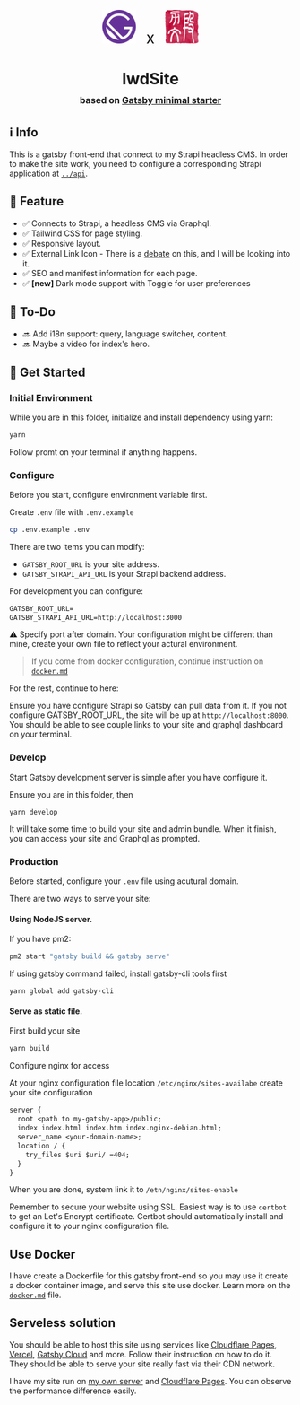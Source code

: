 <p align="center">
  <img alt="Gatsby" src="src/images/icon.png" width="60" />
  <span style="font-size:2em; align:center; padding:.5em;">x</span>
  <img alt="Liwen Duan's Logo" src="src/images/lwd-stamp.png" width="60" />
</p>
<h1 align="center">
  lwdSite <span style="font-size:medium; font-weight:light;"></br>based on <a href="https://www.gatsbyjs.com/?utm_source=starter&utm_medium=readme&utm_campaign=minimal-starter">Gatsby minimal starter</a></span>
</h1>

## ℹ️ Info

   This is a gatsby front-end that connect to my Strapi headless CMS. In order to make the site work, you need to configure a corresponding Strapi application at [```../api```](/api).

## 📜 Feature

-  ✅ Connects to Strapi, a headless CMS via Graphql. 
-  ✅ Tailwind CSS for page styling.
-  ✅ Responsive layout.
-  ✅ External Link Icon - There is a [debate](https://designnotes.blog.gov.uk/2016/11/28/removing-the-external-link-icon-from-gov-uk/) on this, and I will be looking into it.
-  ✅ SEO and manifest information for each page.
-  ✅ **[new]** Dark mode support with Toggle for user preferences 

## 📝 To-Do

-  🔜 Add i18n support: query, language switcher, content.
-  🔜 Maybe a video for index's hero.

## 🚀 Get Started

  ### Initial Environment
  
  While you are in this folder, initialize and install dependency using yarn:
  
  ```bash
  yarn
  ```
  
  Follow promt on your terminal if anything happens.
  
  ### Configure
  
  Before you start, configure environment variable first. 
  
  Create ```.env``` file with ```.env.example```
  ```bash
  cp .env.example .env
  ```
 
 There are two items you can modify:
 - ```GATSBY_ROOT_URL``` is your site address.
 - ```GATSBY_STRAPI_API_URL``` is your Strapi backend address.

For development you can configure:
```shell
GATSBY_ROOT_URL=
GATSBY_STRAPI_API_URL=http://localhost:3000
```
⚠️ Specify port after domain. Your configuration might be different than mine, create your own file to reflect your actural environment.

> If you come from docker configuration, continue instruction on [```docker.md```](docker.md#build-image)

For the rest, continue to here:

Ensure you have configure Strapi so Gatsby can pull data from it. If you not configure GATSBY_ROOT_URL, the site will be up at ```http://localhost:8000```. You should be able to see couple links to your site and graphql dashboard on your terminal.

  ### Develop
  Start Gatsby development server is simple after you have configure it.
  
  Ensure you are in this folder, then
  
  ```
  yarn develop
  ```
  
  It will take some time to build your site and admin bundle. When it finish, you can access your site and Graphql as prompted.
  
  ### Production
  Before started, configure your ```.env``` file using acutural domain.
  
  There are two ways to serve your site:
  #### Using NodeJS server.
  
  If you have pm2:
  
  ```bash
  pm2 start "gatsby build && gatsby serve"
  ```
  If using gatsby command failed, install gatsby-cli tools first
  ```
  yarn global add gatsby-cli
  ```
  
  #### Serve as static file.
  First build your site
  ```bash
  yarn build
  ```
  
  Configure nginx for access
  
  At your nginx configuration file location ```/etc/nginx/sites-availabe``` create your site configuration
  
  ```nginx
  server {
    root <path to my-gatsby-app>/public;
    index index.html index.htm index.nginx-debian.html;
    server_name <your-domain-name>;
    location / {
      try_files $uri $uri/ =404;
    }
  }
  ```
  When you are done, system link it to ```/etn/nginx/sites-enable```
  
  Remember to secure your website using SSL. Easiest way is to use ```certbot``` to get an Let's Encrypt certificate. Certbot should automatically install and configure it to your nginx configuration file.

## Use Docker
I have create a Dockerfile for this gatsby front-end so you may use it create a docker container image, and serve this site use docker. Learn more on the [```docker.md```](docker.md) file.

## Serveless solution
You should be able to host this site using services like [Cloudflare Pages](https://pages.cloudflare.com/), [Vercel](https://vercel.com/), [Gatsby Cloud](https://www.gatsbyjs.com/products/cloud/) and more. Follow their instruction on how to do it. They should be able to serve your site really fast via their CDN network.

I have my site run on [my own server](http://www.liwenduan.com) and [Cloudflare Pages](https://lwdsite3.pages.dev). You can observe the performance difference easily.